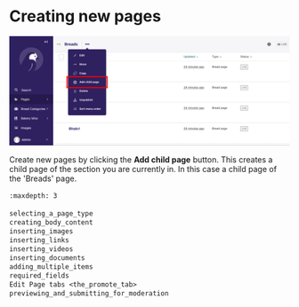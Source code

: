 # Creating new pages

![Page listing, with "Actions" dropdown expanded in the header. The "Add child page" button within is highlighted in red](../../_static/images/screen09.1_page_more_dropdown.png)

Create new pages by clicking the **Add child page** button. This creates a child page of the section you are currently in. In this case a child page of the 'Breads' page.

```{toctree}
:maxdepth: 3

selecting_a_page_type
creating_body_content
inserting_images
inserting_links
inserting_videos
inserting_documents
adding_multiple_items
required_fields
Edit Page tabs <the_promote_tab>
previewing_and_submitting_for_moderation
```
